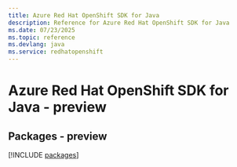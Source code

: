 ```yaml
---
title: Azure Red Hat OpenShift SDK for Java
description: Reference for Azure Red Hat OpenShift SDK for Java
ms.date: 07/23/2025
ms.topic: reference
ms.devlang: java
ms.service: redhatopenshift
---
```

# Azure Red Hat OpenShift SDK for Java - preview
## Packages - preview
[!INCLUDE [packages](red-hat-openshift-index.md)]